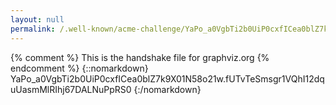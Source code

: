 ```yaml
---
layout: null
permalink: /.well-known/acme-challenge/YaPo_a0VgbTi2b0UiP0cxfICea0blZ7k9X01N58o21w/
---
```

{% comment %} 
    This is the handshake file for graphviz.org
{% endcomment %}
{::nomarkdown}
YaPo_a0VgbTi2b0UiP0cxfICea0blZ7k9X01N58o21w.fUTvTeSmsgr1VQhI12dquUasmMlRIhj67DALNuPpRS0
{:/nomarkdown}
